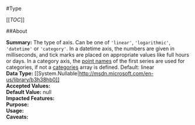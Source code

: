 #Type

[[_TOC_]]

##About

**Summary:**  The type of axis. Can be one of <code>'linear'</code>, <code>'logarithmic'</code>, <code>'datetime'</code> or <code>'category'</code>. In a datetime axis, the numbers are given in milliseconds, and tick marks are placed on appropriate values like full hours or days. In a category axis, the <a href="#series.data">point names</a> of the first series are used for categories, if not a <a href="#xAxis.categories">categories</a> array is defined. Default: linear   
**Data Type:** [[System.Nullable|http://msdn.microsoft.com/en-us/library/b3h38hb0]]  
**Accepted Values:**   
**Default Value:** null  
**Impacted Features:**   
**Purpose:**   
**Usage:**   
**Caveats:**   

